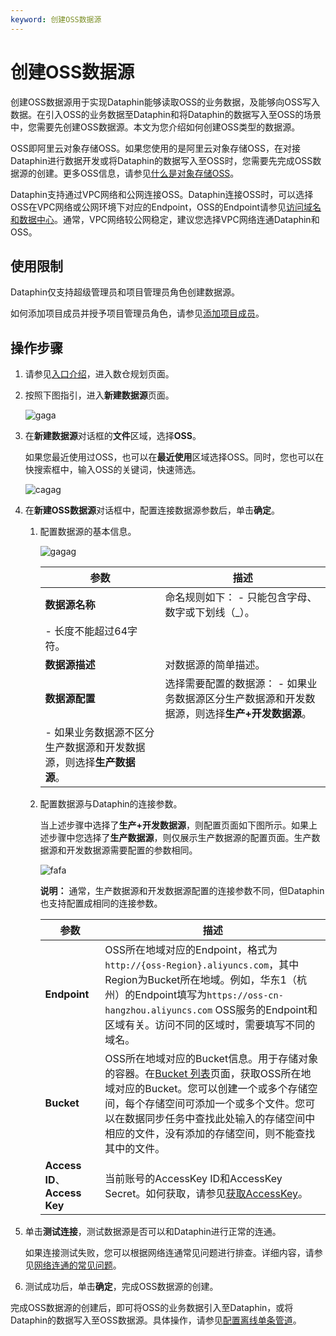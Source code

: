 ```yaml
---
keyword: 创建OSS数据源
---
```


# 创建OSS数据源

创建OSS数据源用于实现Dataphin能够读取OSS的业务数据，及能够向OSS写入数据。在引入OSS的业务数据至Dataphin和将Dataphin的数据写入至OSS的场景中，您需要先创建OSS数据源。本文为您介绍如何创建OSS类型的数据源。

OSS即阿里云对象存储OSS。如果您使用的是阿里云对象存储OSS，在对接Dataphin进行数据开发或将Dataphin的数据写入至OSS时，您需要先完成OSS数据源的创建。更多OSS信息，请参见[什么是对象存储OSS](/cn.zh-CN/产品简介/什么是对象存储OSS.md)。

Dataphin支持通过VPC网络和公网连接OSS。Dataphin连接OSS时，可以选择OSS在VPC网络或公网环境下对应的Endpoint，OSS的Endpoint请参见[访问域名和数据中心](/cn.zh-CN/开发指南/访问域名（Endpoint）/访问域名和数据中心.md)。通常，VPC网络较公网稳定，建议您选择VPC网络连通Dataphin和OSS。

## 使用限制

Dataphin仅支持超级管理员和项目管理员角色创建数据源。

如何添加项目成员并授予项目管理员角色，请参见[添加项目成员](/cn.zh-CN/数仓规划/管理项目空间的权限和计算源.md)。

## 操作步骤

1.  请参见[入口介绍](/cn.zh-CN/数仓规划/概述.md)，进入数仓规划页面。

2.  按照下图指引，进入**新建数据源**页面。

    ![gaga](https://help-static-aliyun-doc.aliyuncs.com/assets/img/zh-CN/0323766261/p296046.png)

3.  在**新建数据源**对话框的**文件**区域，选择**OSS**。

    如果您最近使用过OSS，也可以在**最近使用**区域选择OSS。同时，您也可以在快搜索框中，输入OSS的关键词，快速筛选。

    ![cagag](https://help-static-aliyun-doc.aliyuncs.com/assets/img/zh-CN/8027658261/p302691.png)

4.  在**新建OSS数据源**对话框中，配置连接数据源参数后，单击**确定**。

    1.  配置数据源的基本信息。

        ![gagag](https://help-static-aliyun-doc.aliyuncs.com/assets/img/zh-CN/8027658261/p302692.png)

        |参数|描述|
        |--|--|
        |**数据源名称**|命名规则如下：        -   只能包含字母、数字或下划线（\_）。
        -   长度不能超过64字符。 |
        |**数据源描述**|对数据源的简单描述。|
        |**数据源配置**|选择需要配置的数据源：        -   如果业务数据源区分生产数据源和开发数据源，则选择**生产+开发数据源**。
        -   如果业务数据源不区分生产数据源和开发数据源，则选择**生产数据源**。 |

    2.  配置数据源与Dataphin的连接参数。

        当上述步骤中选择了**生产+开发数据源**，则配置页面如下图所示。如果上述步骤中您选择了**生产数据源**，则仅展示生产数据源的配置页面。生产数据源和开发数据源需要配置的参数相同。

        ![fafa](https://help-static-aliyun-doc.aliyuncs.com/assets/img/zh-CN/7945089261/p302693.png)

        **说明：** 通常，生产数据源和开发数据源配置的连接参数不同，但Dataphin也支持配置成相同的连接参数。

        |参数|描述|
        |--|--|
        |**Endpoint**|OSS所在地域对应的Endpoint，格式为`http://{oss-Region}.aliyuncs.com`，其中Region为Bucket所在地域。例如，华东1（杭州）的Endpoint填写为`https://oss-cn-hangzhou.aliyuncs.com` OSS服务的Endpoint和区域有关。访问不同的区域时，需要填写不同的域名。 |
        |**Bucket**|OSS所在地域对应的Bucket信息。用于存储对象的容器。在[Bucket 列表](https://oss.console.aliyun.com/bucket)页面，获取OSS所在地域对应的Bucket。您可以创建一个或多个存储空间，每个存储空间可添加一个或多个文件。您可以在数据同步任务中查找此处输入的存储空间中相应的文件，没有添加的存储空间，则不能查找其中的文件。 |
        |**Access ID**、**Access Key**|当前账号的AccessKey ID和AccessKey Secret。如何获取，请参见[获取AccessKey]()。|

5.  单击**测试连接**，测试数据源是否可以和Dataphin进行正常的连通。

    如果连接测试失败，您可以根据网络连通常见问题进行排查。详细内容，请参见[网络连通的常见问题]()。

6.  测试成功后，单击**确定**，完成OSS数据源的创建。


完成OSS数据源的创建后，即可将OSS的业务数据引入至Dataphin，或将Dataphin的数据写入至OSS数据源。具体操作，请参见[配置离线单条管道](/cn.zh-CN/数据引入/数据集成/离线单条管道/配置离线单条管道.md)。

